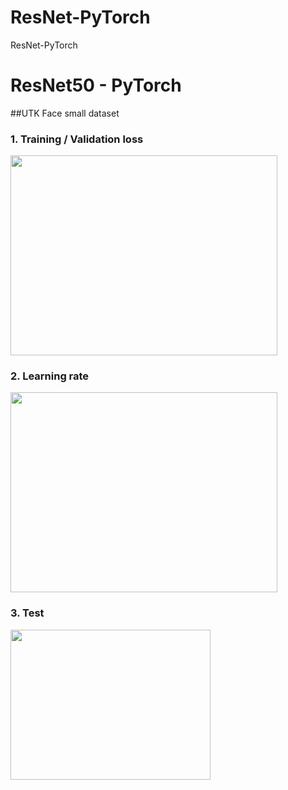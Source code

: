 # ResNet-PyTorch
ResNet-PyTorch

# ResNet50 - PyTorch
##UTK Face small dataset

### 1. Training / Validation loss
<img src="https://user-images.githubusercontent.com/86712265/140898156-045b557b-0e24-488a-9819-01de87f2641b.png" width="427" height="320">

### 2. Learning rate
<img src="https://user-images.githubusercontent.com/86712265/140898216-7905f509-4455-43b1-936f-2ad70cd1ffa6.png" width="427" height="320">

### 3. Test
<img src="https://user-images.githubusercontent.com/86712265/140898863-9e50cc80-153a-4d8e-ba51-65ab4afd97f0.png" width="320" height="240">

